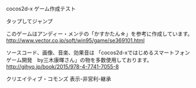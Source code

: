 cocos2d-x ゲーム作成テスト

タップしてジャンプ

このゲームはアンディー・メンテの「かすかたん☆」を参考に作成しています。
http://www.vector.co.jp/soft/win95/game/se369101.html

ソースコード、画像、音楽、効果音は
「cocos2d-xではじめるスマートフォンゲーム開発　by三木康暉さん」の物を多数使用しております。
http://gihyo.jp/book/2015/978-4-7741-7055-8

クリエイティブ・コモンズ
表示-非営利-継承
